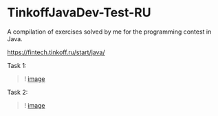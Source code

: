 # TinkoffJavaDev-Test-RU
A compilation of exercises solved by me for the programming contest in Java.

https://fintech.tinkoff.ru/start/java/

Task 1:

>! [image](https://github.com/EvoletSpess/TinkoffJavaDev-Test-RU-2023/assets/111400219/8d804a09-b549-41d1-8ded-b40311de4bb0)

Task 2:

>! [image](https://github.com/EvoletSpess/TinkoffJavaDev-Test-RU-2023/assets/111400219/266a0464-3e1e-436e-ad67-b2db0e373962)
